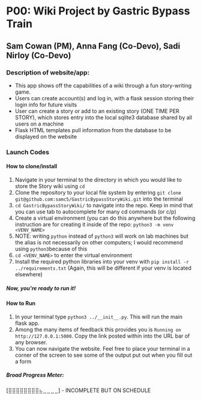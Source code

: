 # P00: Wiki Project by Gastric Bypass Train
## Sam Cowan (PM), Anna Fang (Co-Devo), Sadi Nirloy (Co-Devo)

### Description of website/app:
- This app shows off the capabilities of a wiki through a fun story-writing game.
- Users can create account(s) and log in, with a flask session storing their login info for future visits
- User can create a story or add to an existing story (ONE TIME PER STORY), which stores entry into the local sqlite3 database shared by all users on a machine
- Flask HTML templates pull information from the database to be displayed on the website

### Launch Codes
#### How to clone/install
1. Navigate in your terminal to the directory in which you would like to store the Story wiki using `cd`
2. Clone the repository to your local file system by entering `git clone git@github.com:samc5/GastricBypassStoryWiki.git` into the terminal
3. `cd GastricBypassStoryWiki/` to navigate into the repo. Keep in mind that you can use tab to autocomplete for many cd commands (or c/p)
4. Create a virtual environment (you can do this anywhere but the following instruction are for creating it inside of the repo: `python3 -m venv <VENV_NAME>`
5. NOTE: writing `python` instead of `python3` will work on lab machines but the alias is not necessarily on other computers; I would recommend using `python3`because of this
6.  `cd <VENV_NAME>` to enter the virtual environment
7. Install the required python libraries into your venv with `pip install -r ../requirements.txt` (Again, this will be different if your venv is located elsewhere)
##### Now, you're ready to run it!
#### How to Run
1. In your terminal type `python3 ../__init__.py`. This will run the main flask app.
2. Among the many items of feedback this provides you is `Running on http://127.0.0.1:5000`. Copy the link posted within into the URL bar of any browser. 
3. You can now navigate the website. Feel free to place your terminal in a corner of the screen to see some of the output put out when you fill out a form

##### Broad Progress Meter:
[⣿⣿⣿⣿⣿⣿⣿⣿⣦⣀⣀⣀⣀] - INCOMPLETE BUT ON SCHEDULE
